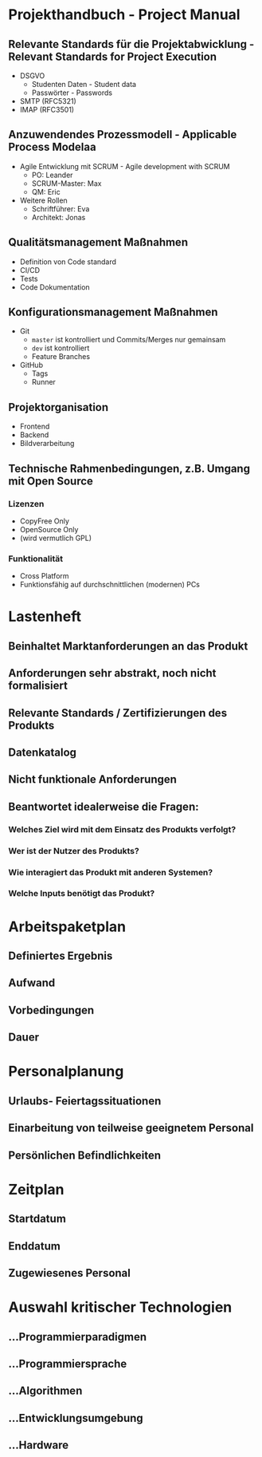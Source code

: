 # Projekthandbuch - Project Manual
## Relevante Standards für die Projektabwicklung - Relevant Standards for Project Execution
- DSGVO
   - Studenten Daten - Student data
   - Passwörter - Passwords
- SMTP (RFC5321) 
- IMAP (RFC3501)

## Anzuwendendes Prozessmodell - Applicable Process Modelaa
- Agile Entwicklung mit SCRUM - Agile development with SCRUM
   - PO: Leander
   - SCRUM-Master: Max
   - QM: Eric
- Weitere Rollen
   - Schriftführer: Eva
   - Architekt: Jonas
## Qualitätsmanagement Maßnahmen
- Definition von Code standard
- CI/CD
- Tests
- Code Dokumentation
## Konfigurationsmanagement Maßnahmen
- Git
   - ```master``` ist kontrolliert und Commits/Merges nur gemainsam
   - ```dev``` ist kontrolliert
   - Feature Branches
- GitHub 
   - Tags
   - Runner
## Projektorganisation
- Frontend
- Backend
- Bildverarbeitung
## Technische Rahmenbedingungen, z.B. Umgang mit Open Source
### Lizenzen
- CopyFree Only
- OpenSource Only
- (wird vermutlich GPL)
### Funktionalität
- Cross Platform
- Funktionsfähig auf durchschnittlichen (modernen) PCs

# Lastenheft
## Beinhaltet Marktanforderungen an das Produkt
## Anforderungen sehr abstrakt, noch nicht formalisiert
## Relevante Standards / Zertifizierungen des Produkts
## Datenkatalog
## Nicht funktionale Anforderungen
## Beantwortet idealerweise die Fragen:
### Welches Ziel wird mit dem Einsatz des Produkts verfolgt?
### Wer ist der Nutzer des Produkts?
### Wie interagiert das Produkt mit anderen Systemen?
### Welche Inputs benötigt das Produkt?

# Arbeitspaketplan
## Definiertes Ergebnis
## Aufwand
## Vorbedingungen
## Dauer

# Personalplanung
## Urlaubs- Feiertagssituationen
## Einarbeitung von teilweise geeignetem Personal
## Persönlichen Befindlichkeiten

# Zeitplan
## Startdatum
## Enddatum
## Zugewiesenes Personal

# Auswahl kritischer Technologien
## …Programmierparadigmen
## …Programmiersprache
## …Algorithmen
## …Entwicklungsumgebung
## …Hardware
